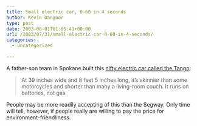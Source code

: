 ```yaml
---
title: Small electric car, 0-60 in 4 seconds
author: Kevin Dangoor
type: post
date: 2003-08-01T01:05:41+00:00
url: /2003/07/31/small-electric-car-0-60-in-4-seconds/
categories:
  - Uncategorized

---
```

A father-son team in Spokane built this [nifty electric car called the Tango][1]:

> At 39 inches wide and 8 feet 5 inches long, it&#8217;s skinnier than some motorcycles and shorter than many a living-room couch. It runs on batteries, not gas.

People may be more readily accepting of this than the Segway. Only time will tell, however, if people really are willing to pay the price for environment-friendliness.

 [1]: http://seattletimes.nwsource.com/pacificnw/2003/0727/cover.html "The Seattle Times: Pacific Northwest Magazine"